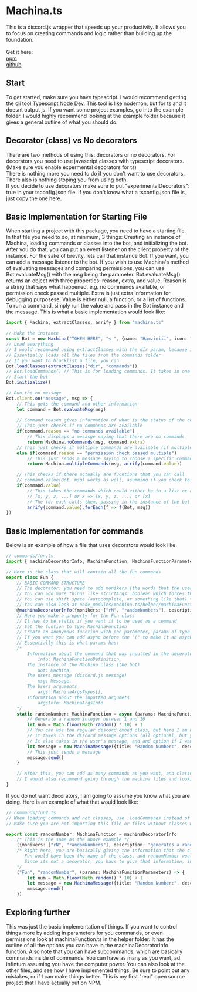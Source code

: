 # Machina.ts
This is a discord.js wrapper that speeds up your productivity. It allows you to focus on creating commands and logic rather than building up the foundation. 
<br>
<br>
Get it here:
<br>
[npm](https://www.npmjs.com/package/machina.ts)    
[github](https://github.com/Hamziniii/machina.ts)

## Start
To get started, make sure you have typescript.
I would recommend getting the cli tool [Typescript Node Dev](https://www.npmjs.com/package/ts-node-dev).
This tool is like nodemon, but for ts and it doesnt output js. 
If you want some project examples, go into the example folder. 
I would highly recommend looking at the example folder because it gives a general outline of what you should do. 

## Decorator (class) vs No decorators
There are two methods of using this: decorators or no decorators. 
For decorators you need to use javascript classes with typescript decorators. (Make sure you enable expermental decorators for ts)<br>
There is nothing more you need to do if you don't want to use decorators. 
There also is nothing stoping you from using both.<br>
If you decide to use decorators make sure to put "experimentalDecorators": true in your tsconfig.json file. If you don't know what a tsconfig.json file is, just copy the one here. 

## Basic Implementation for Starting File
When starting a project with this package, you need to have a starting file. In that file you need to do, at minimum, 3 things: Creating an instance of Machina, loading commands or classes into the bot, and initializing the bot. After you do that, you can put an event listener on the client property of the instance. For the sake of brevity, lets call that instance Bot. If you want, you can add a message listener to the bot. If you wish to use Machina's method of evaluating messages and comparing permissions, you can use Bot.evaluateMsg() with the msg being the parameter. Bot.evaluateMsg() returns an object with three properties: reason, extra, and value. Reason is a string that says what happened, e.g. no commands available, or permission check passed multiple. Extra is just extra information for debugging purposese. Value is either null, a function, or a list of functions. To run a command, simply run the value and pass in the Bot instance and the message. This is what a basic implementation would look like: 

```typescript 
import { Machina, extractClasses, arrify } from "machina.ts"

// Make the instance
const Bot = new Machina("TOKEN HERE", "< ", {name: "Hamziniii", icon: ""})
// Load everything
// I would recommand using extractClasses with the dir param, because it makes things easier
// Essentially loads all the files from the commands folder
// If you want to blacklist a file, you can
Bot.loadClasses(extractClasses("dir", "commands"))
// Bot.loadCommands() // This is for loading commands. It takes in one or more MachinaFunctions
// Start the bot
Bot.initizalize()

// Run the on message
Bot.client.on("message", msg => {
    // This gets the command and other information
    let command = Bot.evaluateMsg(msg)
    
    // Command reason gives information of what is the status of the command
    // This just checks if no commands are available
    if(command.reason == "no commands available")
        // This displays a mesasge saying that there are no commands 
        return Machina.noCommands(msg, command.extra)
    // This just checks if multiple commands are available (if multiple commands have the same name)
    else if(command.reason == "permission check passed multiple")
        // This just sends a message saying to choose a specific command
        return Machina.multipleCommands(msg, arrify(command.value))

    // This checks if there actually are fucntions that you can call
    // command.value(Bot, msg) works as well, asumming if you check to see if command.value is a singular function rather than a list
    if(command.value)
        // This takes the commands which could either be in a list or a single function and make it into a list
        // [x, y, z, ...] or x => [x, y, z, ...] or [x]
        // The for each calls them, passing in the instance of the bot and the message which is required 
        arrify(command.value).forEach(f => f(Bot, msg))
})
```
## Basic Implementation for commands
Below is an example of how a file that uses decorators would look like.
```typescript
// commands/fun.ts
import { machinaDecoratorInfo, MachinaFunction, MachinaFunctionParameters, MachinaMessage } from "machina.ts"

// Here is the class that will contain all the fun commands
export class Fun {
    // BASIC COMMAND STRUCTURE
    // The decorator: you need to add monikers (the words that the user calls for the function to run) and a description
    // You can add more things like strictArgs: boolean which forces the user to write parameters
    // You can use shift space (autocomplete, or something like that) to get all the options that you can add
    // You can also look at node_modules/machina.ts/helper/machinaFunction.ts to see all the details
    @machinaDecoratorInfo({monikers: ["rN", "randomNumbers"], description: "generates a random number between 1 and 10"})
    // Here you make a property for the Fun class
    // It has to be static if you want it to be used as a command
    // Set the funtion to type MachinaFunction
    // Create an anonymous function with one parameter, params of type MachinaFunctionParameters
    // If you want you can add async before the "(" to make it an asychronous function
    // Essentially this is what params has:
    /*
        Information about the command that was inputted in the decorator
            info: MachinaFunctionDefinition, 
        The instance of the Machina class (the bot)
            Bot: Machina,
        The users message (discord.js message)
            msg: Message, 
        The Users arguments
            args: MachinaArgsTypes[],
        Information about the inputted argumets
            argsInfo: MachinaArgsInfo
    */ 
    static randomNumber: MachinaFunction = async (params: MachinaFunctionParameters) => {
        // Generate a random integer between 1 and 10
        let num = Math.floor(Math.random() * 10) + 1 
        // You can use the regular discord embed class, but here I am using mine 
        // It takes in the discord message options (all optional, but you should have at least something with contnet)
        // It also takes in the user's message, and and option if I want default settings (a footer with the user's message, the color which is the same as the user's role color, timestamp, etc.)
        let message = new MachinaMessage({title: "Random Number:", description: "The random number you have rolled is " + num}, params.msg, true)
        // This just sends a message
        message.send()
    }

    // After this, you can add as many commands as you want, and classes
    // I would also recommend going through the machina files and looking at the types and what they mean 
}
```

If you do not want decorators, I am going to assume you know what you are doing. Here is an example of what that would look like:

```typescript
// commands/fun2.ts
// When loading commands and not classes, use .loadCommands instead of .loadClasses in your starting file 
// Make sure you are not importing this file or files without classes when you import classes 

export const randomNumber: MachinaFunction = machinaDecoratorInfo
    /* This is the same as the above example */
    ({monikers: ["rN", "randomNumbers"], description: "generates a random number between 1 and 10"})
    /* Right here, you are basically giving the information that the class would have given you.
       Fun would have been the name of the class, and randomNumber would have been the propertyKey of the class.
       Since its not a decorator, you have to give that information, including the function itself
    */
    ("Fun", "randomNumber", (params: MachinaFunctionParameters) => {
        let num = Math.floor(Math.random() * 10) + 1 
        let message = new MachinaMessage({title: "Random Number:", description: "The random number you have rolled is " + num}, params.msg, true)
        message.send()
    })
```

## Exploring further
This was just the basic implementation of things. If you want to control things more by adding in parameters for you commands, or even permissions look at machinaFunction.ts in the helper folder. It has the outline of all the options you can have in the machinaDecoratorInfo function. Also note that you can have subcommands, which are basically commands inside of commands. You can have as many as you want, ad infintum assuming you have the computer power. You can also look at the other files, and see how I have implemented things. Be sure to point out any mistakes, or if I can make things better. This is my first "real" open source project that I have actually put on NPM. 
